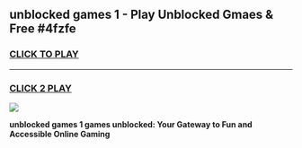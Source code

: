 
## unblocked games 1 - Play Unblocked Gmaes & Free #4fzfe
<h3>
<a href="https://premium.freeplayer.one?title=unblocked_games_1&ref=01M">CLICK TO PLAY</a></h3>
<hr>

<h3>
<a href="https://premium.freeplayer.one?title=unblocked_games_1&ref=01M">CLICK 2 PLAY</a>
  
</h3>

<a href="https://premium.freeplayer.one?title=unblocked_games_1&ref=01M"><img src="https://clearcache.store/games.png"></a>


**unblocked games 1 games unblocked: Your Gateway to Fun and Accessible Online Gaming**
